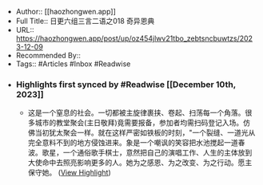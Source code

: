 - Author:: [[haozhongwen.app]]
- Full Title:: 日更六组三言二语之018 奇异恩典
- URL:: https://haozhongwen.app/post/up/oz454jlwv21tbo_zebtsncbuwtzs/2023-12-09
- Recommended By::
- Tags:: #Articles #Inbox #Readwise
- ### Highlights first synced by #Readwise [[December 10th, 2023]]
    - 这是一个窒息的社会。一切都被主旋律裹挟、卷起、扫荡每一个角落。很多城市的教堂聚会(主日敬拜)竟需要报备，参加者均需扫码登记入场。仿佛当初犹太聚会一样。就在这样严密如铁板的时刻，"一个裂缝、一道光从完全意料不到的地方侵蚀进来。象是一个嘲讽的笑容把水池搅起一道春波。歌星，一个通俗歌手棋士，意然把自己的演唱工作、人生的主体放到大使命中去照亮影响更多的人。她为之感恩、为之改变、为之行动。愿主保守她。 ([View Highlight](https://read.readwise.io/read/01hh99jaepbcgyqyxe63yen7pw))
